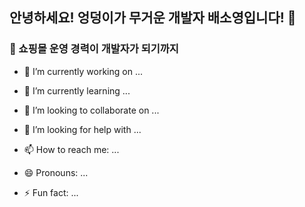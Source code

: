 ## 안녕하세요! 엉덩이가 무거운 개발자 배소영입니다! 👋

<!--
**carina9231/carina9231** is a ✨ _special_ ✨ repository because its `README.md` (this file) appears on your GitHub profile.

Here are some ideas to get you started:
-->

### 💬 쇼핑몰 운영 경력이 개발자가 되기까지

- 🔭 I’m currently working on ...
- 🌱 I’m currently learning ...
- 👯 I’m looking to collaborate on ...
- 🤔 I’m looking for help with ...

- 📫 How to reach me: ...
- 😄 Pronouns: ...
- ⚡ Fun fact: ...

